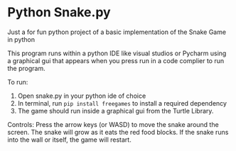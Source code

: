 # Python Snake.py 
Just a for fun python project of a basic implementation of the Snake Game in python 

This program runs within a python IDE like visual studios or Pycharm using a graphical gui that appears when you press run in a code complier to run the program.

To run:
1. Open snake.py in your python ide of choice
2. In terminal, run `pip install freegames` to install a required dependency
3. The game should run inside a graphical gui from the Turtle Library.

Controls: Press the arrow keys (or WASD) to move the snake around the screen. 
The snake will grow as it eats the red food blocks. 
If the snake runs into the wall or itself, the game will restart.